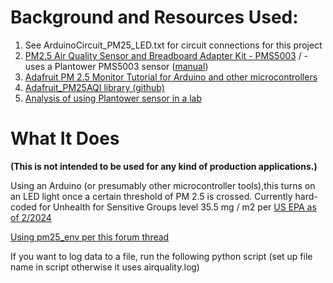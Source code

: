 # Background and Resources Used:
1. See ArduinoCircuit_PM25_LED.txt for circuit connections for this project
2. [PM2.5 Air Quality Sensor and Breadboard Adapter Kit - PMS5003](https://www.adafruit.com/product/3686) /  - uses a Plantower PMS5003 sensor ([manual](https://cdn-shop.adafruit.com/product-files/3686/plantower-pms5003-manual_v2-3.pdf))
3. [Adafruit PM 2.5 Monitor Tutorial for Arduino and other microcontrollers](https://learn.adafruit.com/pm25-air-quality-sensor/overview)
4. [Adafruit_PM25AQI library (github)](https://github.com/adafruit/Adafruit_PM25AQI)
5. [Analysis of using Plantower sensor in a lab](https://forums.adafruit.com/viewtopic.php?f=48&t=136528&p=767725#p767725)

# What It Does 
**(This is not intended to be used for any kind of production applications.)**

Using an Arduino (or presumably other microcontroller tools),this turns on an LED light once a certain threshold of PM 2.5 is crossed. Currently hard-coded for Unhealth for Sensitive Groups level
 35.5 mg / m2 per [US EPA as of 2/2024](https://www.epa.gov/system/files/documents/2024-02/pm-naaqs-air-quality-index-fact-sheet.pdf)

[Using pm25_env per this forum thread ](https://forum.arduino.cc/t/abnormal-sensor-readings-from-a-pm2-5-sensor-by-plantower-solved/1277321/2)

If you want to log data to a file, run the following python script (set up file name in script otherwise it uses airquality.log)
```python3 airQualityReadingsToSerialPort.py
